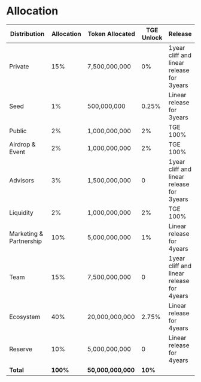 # Allocation

<table data-full-width="true"><thead><tr><th width="234">Distribution</th><th width="112">Allocation</th><th width="181">Token Allocated</th><th width="121">TGE Unlock</th><th>Release</th></tr></thead><tbody><tr><td>Private</td><td>15%</td><td>7,500,000,000</td><td>0%</td><td>1year cliff and linear release for 3years</td></tr><tr><td>Seed</td><td>1%</td><td>500,000,000</td><td>0.25%</td><td>Linear release for 3years</td></tr><tr><td>Public</td><td>2%</td><td>1,000,000,000</td><td>2%</td><td>TGE 100%</td></tr><tr><td>Airdrop &#x26; Event</td><td>2%</td><td>1,000,000,000</td><td>2%</td><td>TGE 100%</td></tr><tr><td>Advisors</td><td>3%</td><td>1,500,000,000</td><td>0</td><td>1year cliff and linear release for 3years</td></tr><tr><td>Liquidity</td><td>2%</td><td>1,000,000,000</td><td>2%</td><td>TGE 100%</td></tr><tr><td>Marketing &#x26; Partnership</td><td>10%</td><td>5,000,000,000</td><td>1%</td><td>Linear release for 4years</td></tr><tr><td>Team</td><td>15%</td><td>7,500,000,000</td><td>0</td><td>1year cliff and linear release for 4years</td></tr><tr><td>Ecosystem</td><td>40%</td><td>20,000,000,000</td><td>2.75%</td><td>Linear release for 4years</td></tr><tr><td>Reserve</td><td>10%</td><td>5,000,000,000</td><td>0</td><td>Linear release for 4years</td></tr><tr><td><strong>Total</strong></td><td><strong>100%</strong></td><td><strong>50,000,000,000</strong></td><td><strong>10%</strong></td><td></td></tr></tbody></table>
